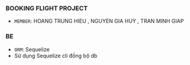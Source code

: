 ### BOOKING FLIGHT PROJECT
- `MEMBER`: HOANG TRUNG HIEU , NGUYEN GIA HUY , TRAN MINH GIAP 
### BE 
- `ORM`: Sequelize  
- Sử dụng Sequelize cli đồng bộ db  
